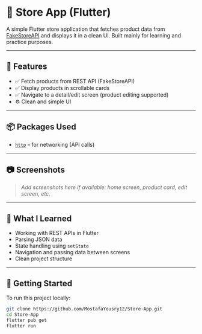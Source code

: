 # 🛒 Store App (Flutter)

A simple Flutter store application that fetches product data from [FakeStoreAPI](https://fakestoreapi.com/) and displays it in a clean UI. Built mainly for learning and practice purposes.

---

## 🚀 Features

- ✅ Fetch products from REST API (FakeStoreAPI)
- ✅ Display products in scrollable cards
- ✅ Navigate to a detail/edit screen (product editing supported)
- ⚙️ Clean and simple UI

---

## 📦 Packages Used

- [`http`](https://pub.dev/packages/http) – for networking (API calls)

---

## 📷 Screenshots

> _Add screenshots here if available: home screen, product card, edit screen, etc._

---

## 🧠 What I Learned

- Working with REST APIs in Flutter
- Parsing JSON data
- State handling using `setState`
- Navigation and passing data between screens
- Clean project structure

---

## 📂 Getting Started

To run this project locally:

```bash
git clone https://github.com/MostafaYousry12/Store-App.git
cd Store-App
flutter pub get
flutter run
```
